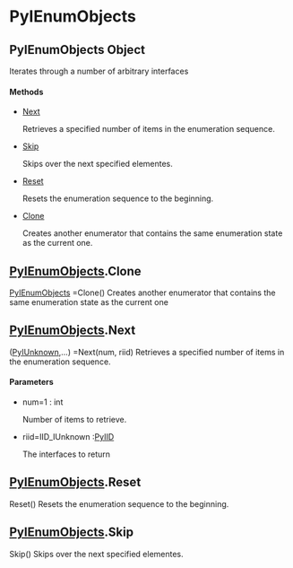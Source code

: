 # PyIEnumObjects

## PyIEnumObjects Object



Iterates through a number of arbitrary interfaces

#### Methods


  - [Next](PyIEnumObjects.md#pyienumobjectsnext)

    Retrieves a specified number of items in the enumeration sequence\.&nbsp;

  - [Skip](PyIEnumObjects.md#pyienumobjectsskip)

    Skips over the next specified elementes\.&nbsp;

  - [Reset](PyIEnumObjects.md#pyienumobjectsreset)

    Resets the enumeration sequence to the beginning\.&nbsp;

  - [Clone](PyIEnumObjects.md#pyienumobjectsclone)

    Creates another enumerator that contains the same enumeration state as the current one\.&nbsp;

## [PyIEnumObjects](#pyienumobjects)\.Clone

[PyIEnumObjects](#pyienumobjects) =Clone\(\)
Creates another enumerator that contains the same enumeration state as the current one

## [PyIEnumObjects](#pyienumobjects)\.Next



\([PyIUnknown](#pyiunknown),\.\.\.\) =Next\(num, riid\)
Retrieves a specified number of items in the enumeration sequence\.

#### Parameters


  - num=1 : int

    Number of items to retrieve\.

  - riid=IID\_IUnknown :[PyIID](#pyiid)

    The interfaces to return

## [PyIEnumObjects](#pyienumobjects)\.Reset

Reset\(\)
Resets the enumeration sequence to the beginning\.

## [PyIEnumObjects](#pyienumobjects)\.Skip

Skip\(\)
Skips over the next specified elementes\.